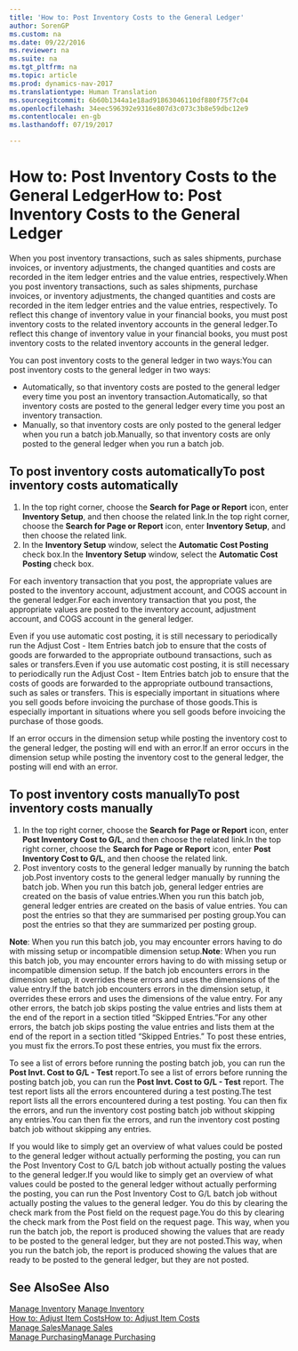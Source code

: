 ```yaml
---
title: 'How to: Post Inventory Costs to the General Ledger'
author: SorenGP
ms.custom: na
ms.date: 09/22/2016
ms.reviewer: na
ms.suite: na
ms.tgt_pltfrm: na
ms.topic: article
ms.prod: dynamics-nav-2017
ms.translationtype: Human Translation
ms.sourcegitcommit: 6b60b1344a1e18ad91863046110df880f75f7c04
ms.openlocfilehash: 34eec596392e9316e807d3c073c3b8e59dbc12e9
ms.contentlocale: en-gb
ms.lasthandoff: 07/19/2017

---
```


# <a name="how-to-post-inventory-costs-to-the-general-ledger"></a><span data-ttu-id="b319e-102">How to: Post Inventory Costs to the General Ledger</span><span class="sxs-lookup"><span data-stu-id="b319e-102">How to: Post Inventory Costs to the General Ledger</span></span>   
<span data-ttu-id="b319e-103">When you post inventory transactions, such as sales shipments, purchase invoices, or inventory adjustments, the changed quantities and costs are recorded in the item ledger entries and the value entries, respectively.</span><span class="sxs-lookup"><span data-stu-id="b319e-103">When you post inventory transactions, such as sales shipments, purchase invoices, or inventory adjustments, the changed quantities and costs are recorded in the item ledger entries and the value entries, respectively.</span></span> <span data-ttu-id="b319e-104">To reflect this change of inventory value in your financial books, you must post inventory costs to the related inventory accounts in the general ledger.</span><span class="sxs-lookup"><span data-stu-id="b319e-104">To reflect this change of inventory value in your financial books, you must post inventory costs to the related inventory accounts in the general ledger.</span></span>

<span data-ttu-id="b319e-105">You can post inventory costs to the general ledger in two ways:</span><span class="sxs-lookup"><span data-stu-id="b319e-105">You can post inventory costs to the general ledger in two ways:</span></span>

- <span data-ttu-id="b319e-106">Automatically, so that inventory costs are posted to the general ledger every time you post an inventory transaction.</span><span class="sxs-lookup"><span data-stu-id="b319e-106">Automatically, so that inventory costs are posted to the general ledger every time you post an inventory transaction.</span></span>
- <span data-ttu-id="b319e-107">Manually, so that inventory costs are only posted to the general ledger when you run a batch job.</span><span class="sxs-lookup"><span data-stu-id="b319e-107">Manually, so that inventory costs are only posted to the general ledger when you run a batch job.</span></span>


## <a name="to-post-inventory-costs-automatically"></a><span data-ttu-id="b319e-108">To post inventory costs automatically</span><span class="sxs-lookup"><span data-stu-id="b319e-108">To post inventory costs automatically</span></span>
1. <span data-ttu-id="b319e-109">In the top right corner, choose the **Search for Page or Report** icon, enter **Inventory Setup**, and then choose the related link.</span><span class="sxs-lookup"><span data-stu-id="b319e-109">In the top right corner, choose the **Search for Page or Report** icon, enter **Inventory Setup**, and then choose the related link.</span></span>
2. <span data-ttu-id="b319e-110">In the **Inventory Setup** window, select the **Automatic Cost Posting** check box.</span><span class="sxs-lookup"><span data-stu-id="b319e-110">In the **Inventory Setup** window, select the **Automatic Cost Posting** check box.</span></span>

<span data-ttu-id="b319e-111">For each inventory transaction that you post, the appropriate values are posted to the inventory account, adjustment account, and COGS account in the general ledger.</span><span class="sxs-lookup"><span data-stu-id="b319e-111">For each inventory transaction that you post, the appropriate values are posted to the inventory account, adjustment account, and COGS account in the general ledger.</span></span>

<span data-ttu-id="b319e-112">Even if you use automatic cost posting, it is still necessary to periodically run the Adjust Cost - Item Entries batch job to ensure that the costs of goods are forwarded to the appropriate outbound transactions, such as sales or transfers.</span><span class="sxs-lookup"><span data-stu-id="b319e-112">Even if you use automatic cost posting, it is still necessary to periodically run the Adjust Cost - Item Entries batch job to ensure that the costs of goods are forwarded to the appropriate outbound transactions, such as sales or transfers.</span></span> <span data-ttu-id="b319e-113">This is especially important in situations where you sell goods before invoicing the purchase of those goods.</span><span class="sxs-lookup"><span data-stu-id="b319e-113">This is especially important in situations where you sell goods before invoicing the purchase of those goods.</span></span>

<span data-ttu-id="b319e-114">If an error occurs in the dimension setup while posting the inventory cost to the general ledger, the posting will end with an error.</span><span class="sxs-lookup"><span data-stu-id="b319e-114">If an error occurs in the dimension setup while posting the inventory cost to the general ledger, the posting will end with an error.</span></span>

## <a name="to-post-inventory-costs-manually"></a><span data-ttu-id="b319e-115">To post inventory costs manually</span><span class="sxs-lookup"><span data-stu-id="b319e-115">To post inventory costs manually</span></span>
1. <span data-ttu-id="b319e-116">In the top right corner, choose the **Search for Page or Report** icon, enter **Post Inventory Cost to G/L**, and then choose the related link.</span><span class="sxs-lookup"><span data-stu-id="b319e-116">In the top right corner, choose the **Search for Page or Report** icon, enter **Post Inventory Cost to G/L**, and then choose the related link.</span></span>
2. <span data-ttu-id="b319e-117">Post inventory costs to the general ledger manually by running the batch job.</span><span class="sxs-lookup"><span data-stu-id="b319e-117">Post inventory costs to the general ledger manually by running the batch job.</span></span> <span data-ttu-id="b319e-118">When you run this batch job, general ledger entries are created on the basis of value entries.</span><span class="sxs-lookup"><span data-stu-id="b319e-118">When you run this batch job, general ledger entries are created on the basis of value entries.</span></span> <span data-ttu-id="b319e-119">You can post the entries so that they are summarised per posting group.</span><span class="sxs-lookup"><span data-stu-id="b319e-119">You can post the entries so that they are summarized per posting group.</span></span>

<span data-ttu-id="b319e-120">**Note**: When you run this batch job, you may encounter errors having to do with missing setup or incompatible dimension setup.</span><span class="sxs-lookup"><span data-stu-id="b319e-120">**Note**: When you run this batch job, you may encounter errors having to do with missing setup or incompatible dimension setup.</span></span> <span data-ttu-id="b319e-121">If the batch job encounters errors in the dimension setup, it overrides these errors and uses the dimensions of the value entry.</span><span class="sxs-lookup"><span data-stu-id="b319e-121">If the batch job encounters errors in the dimension setup, it overrides these errors and uses the dimensions of the value entry.</span></span> <span data-ttu-id="b319e-122">For any other errors, the batch job skips posting the value entries and lists them at the end of the report in a section titled “Skipped Entries.”</span><span class="sxs-lookup"><span data-stu-id="b319e-122">For any other errors, the batch job skips posting the value entries and lists them at the end of the report in a section titled “Skipped Entries.”</span></span> <span data-ttu-id="b319e-123">To post these entries, you must fix the errors.</span><span class="sxs-lookup"><span data-stu-id="b319e-123">To post these entries, you must fix the errors.</span></span>

<span data-ttu-id="b319e-124">To see a list of errors before running the posting batch job, you can run the **Post Invt. Cost to G/L - Test** report.</span><span class="sxs-lookup"><span data-stu-id="b319e-124">To see a list of errors before running the posting batch job, you can run the **Post Invt. Cost to G/L - Test** report.</span></span> <span data-ttu-id="b319e-125">The test report lists all the errors encountered during a test posting.</span><span class="sxs-lookup"><span data-stu-id="b319e-125">The test report lists all the errors encountered during a test posting.</span></span> <span data-ttu-id="b319e-126">You can then fix the errors, and run the inventory cost posting batch job without skipping any entries.</span><span class="sxs-lookup"><span data-stu-id="b319e-126">You can then fix the errors, and run the inventory cost posting batch job without skipping any entries.</span></span>

<span data-ttu-id="b319e-127">If you would like to simply get an overview of what values could be posted to the general ledger without actually performing the posting, you can run the Post Inventory Cost to G/L batch job without actually posting the values to the general ledger.</span><span class="sxs-lookup"><span data-stu-id="b319e-127">If you would like to simply get an overview of what values could be posted to the general ledger without actually performing the posting, you can run the Post Inventory Cost to G/L batch job without actually posting the values to the general ledger.</span></span> <span data-ttu-id="b319e-128">You do this by clearing the check mark from the Post field on the request page.</span><span class="sxs-lookup"><span data-stu-id="b319e-128">You do this by clearing the check mark from the Post field on the request page.</span></span> <span data-ttu-id="b319e-129">This way, when you run the batch job, the report is produced showing the values that are ready to be posted to the general ledger, but they are not posted.</span><span class="sxs-lookup"><span data-stu-id="b319e-129">This way, when you run the batch job, the report is produced showing the values that are ready to be posted to the general ledger, but they are not posted.</span></span>

## <a name="see-also"></a><span data-ttu-id="b319e-130">See Also</span><span class="sxs-lookup"><span data-stu-id="b319e-130">See Also</span></span>
<span data-ttu-id="b319e-131">[Manage Inventory](inventory-manage-inventory.md)  </span><span class="sxs-lookup"><span data-stu-id="b319e-131">[Manage Inventory](inventory-manage-inventory.md)  </span></span>  
[<span data-ttu-id="b319e-132">How to: Adjust Item Costs</span><span class="sxs-lookup"><span data-stu-id="b319e-132">How to: Adjust Item Costs</span></span>](inventory-how-adjust-item-costs.md)  
[<span data-ttu-id="b319e-133">Manage Sales</span><span class="sxs-lookup"><span data-stu-id="b319e-133">Manage Sales</span></span>](sales-manage-sales.md)  
[<span data-ttu-id="b319e-134">Manage Purchasing</span><span class="sxs-lookup"><span data-stu-id="b319e-134">Manage Purchasing</span></span>](purchasing-manage-purchasing.md)

